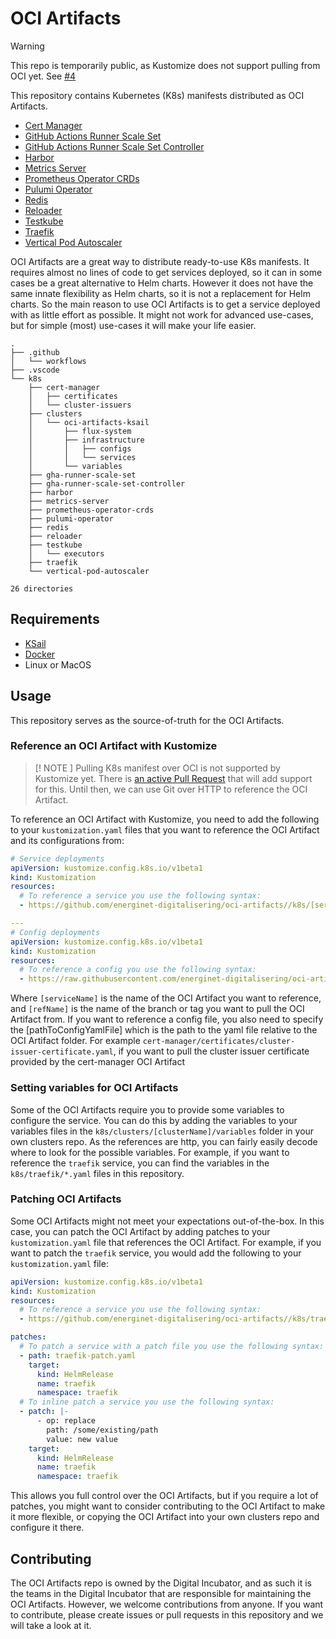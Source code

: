 # OCI Artifacts

> [!WARNING]
> This repo is temporarily public, as Kustomize does not support pulling from OCI yet. See [#4](https://github.com/energinet-digitalisering/oci-artifacts/issues/4)

This repository contains Kubernetes (K8s) manifests distributed as OCI Artifacts.

- [Cert Manager](k8s/cert-manager/README.md)
- [GitHub Actions Runner Scale Set](k8s/gha-runner-scale-set/README.md)
- [GitHub Actions Runner Scale Set Controller](k8s/gha-runner-scale-set-controller/README.md)
- [Harbor](k8s/harbor/README.md)
- [Metrics Server](k8s/metrics-server/README.md)
- [Prometheus Operator CRDs](k8s/prometheus-operator-crds/README.md)
- [Pulumi Operator](k8s/pulumi-operator/README.md)
- [Redis](k8s/redis/README.md)
- [Reloader](k8s/reloader/README.md)
- [Testkube](k8s/testkube/README.md)
- [Traefik](k8s/traefik/README.md)
- [Vertical Pod Autoscaler](k8s/vertical-pod-autoscaler/README.md)

OCI Artifacts are a great way to distribute ready-to-use K8s manifests. It requires almost no lines of code to get services deployed, so it can in some cases be a great alternative to Helm charts. However it does not have the same innate flexibility as Helm charts, so it is not a replacement for Helm charts. So the main reason to use OCI Artifacts is to get a service deployed with as little effort as possible. It might not work for advanced use-cases, but for simple (most) use-cases it will make your life easier.

<!-- readme-tree start -->
```
.
├── .github
│   └── workflows
├── .vscode
└── k8s
    ├── cert-manager
    │   ├── certificates
    │   └── cluster-issuers
    ├── clusters
    │   └── oci-artifacts-ksail
    │       ├── flux-system
    │       ├── infrastructure
    │       │   ├── configs
    │       │   └── services
    │       └── variables
    ├── gha-runner-scale-set
    ├── gha-runner-scale-set-controller
    ├── harbor
    ├── metrics-server
    ├── prometheus-operator-crds
    ├── pulumi-operator
    ├── redis
    ├── reloader
    ├── testkube
    │   └── executors
    ├── traefik
    └── vertical-pod-autoscaler

26 directories
```
<!-- readme-tree end -->

## Requirements

- [KSail](https://github.com/devantler/ksail)
- [Docker](https://www.docker.com/)
- Linux or MacOS

## Usage

This repository serves as the source-of-truth for the OCI Artifacts.

### Reference an OCI Artifact with Kustomize

> [! NOTE ]
> Pulling K8s manifest over OCI is not supported by Kustomize yet. There is [an active Pull Request](https://github.com/kubernetes-sigs/kustomize/pull/5147) that will add support for this. Until then, we can use Git over HTTP to reference the OCI Artifact.

To reference an OCI Artifact with Kustomize, you need to add the following to your `kustomization.yaml` files that you want to reference the OCI Artifact and its configurations from:

```yaml
# Service deployments
apiVersion: kustomize.config.k8s.io/v1beta1
kind: Kustomization
resources:
  # To reference a service you use the following syntax:
  - https://github.com/energinet-digitalisering/oci-artifacts//k8s/[serviceName]?ref=[refName]

---
# Config deployments
apiVersion: kustomize.config.k8s.io/v1beta1
kind: Kustomization
resources:
  # To reference a config you use the following syntax:
  - https://raw.githubusercontent.com/energinet-digitalisering/oci-artifacts/[refName]/k8s/[serviceName]/[pathToConfigYamlFile]
```

Where `[serviceName]` is the name of the OCI Artifact you want to reference, and `[refName]` is the name of the branch or tag you want to pull the OCI Artifact from. If you want to reference a config file, you also need to specify the [pathToConfigYamlFile] which is the path to the yaml file relative to the OCI Artifact folder. For example `cert-manager/certificates/cluster-issuer-certificate.yaml`, if you want to pull the cluster issuer certificate provided by the cert-manager OCI Artifact

### Setting variables for OCI Artifacts

Some of the OCI Artifacts require you to provide some variables to configure the service. You can do this by adding the variables to your variables files in the `k8s/clusters/[clusterName]/variables` folder in your own clusters repo. As the references are http, you can fairly easily decode where to look for the possible variables. For example, if you want to reference the `traefik` service, you can find the variables in the `k8s/traefik/*.yaml` files in this repository.

### Patching OCI Artifacts

Some OCI Artifacts might not meet your expectations out-of-the-box. In this case, you can patch the OCI Artifact by adding patches to your `kustomization.yaml` file that references the OCI Artifact. For example, if you want to patch the `traefik` service, you would add the following to your `kustomization.yaml` file:

```yaml
apiVersion: kustomize.config.k8s.io/v1beta1
kind: Kustomization
resources:
  # To reference a service you use the following syntax:
  - https://github.com/energinet-digitalisering/oci-artifacts//k8s/traefik?ref=v0.0.3

patches:
  # To patch a service with a patch file you use the following syntax:
  - path: traefik-patch.yaml
    target:
      kind: HelmRelease
      name: traefik
      namespace: traefik
  # To inline patch a service you use the following syntax:
  - patch: |-
      - op: replace
        path: /some/existing/path
        value: new value
    target:
      kind: HelmRelease
      name: traefik
      namespace: traefik
```

This allows you full control over the OCI Artifacts, but if you require a lot of patches, you might want to consider contributing to the OCI Artifact to make it more flexible, or copying the OCI Artifact into your own clusters repo and configure it there.

## Contributing

The OCI Artifacts repo is owned by the Digital Incubator, and as such it is the teams in the Digital Incubator that are responsible for maintaining the OCI Artifacts. However, we welcome contributions from anyone. If you want to contribute, please create issues or pull requests in this repository and we will take a look at it.

